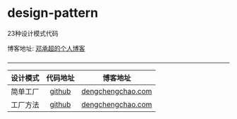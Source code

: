# design-pattern
23种设计模式代码

博客地址: [邓承超的个人博客](http://dengchengchao.com/?cat=52)


### 
-------

| 设计模式 |                           代码地址                           |                       博客地址                       |
| :------: | :----------------------------------------------------------: | :--------------------------------------------------: |
| 简单工厂 | [github](https://github.com/dengchengchao/design-pattern/tree/master/simple-factory) | [dengchengchao.com](http://dengchengchao.com/?p=957) |
| 工厂方法 | [github](https://github.com/dengchengchao/design-pattern/tree/master/factory-method) | [dengchengchao.com](http://dengchengchao.com/?p=973) |

